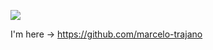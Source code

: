![](https://media4.giphy.com/media/65n8RPEa3r65q/giphy.gif)

I'm here -> https://github.com/marcelo-trajano
